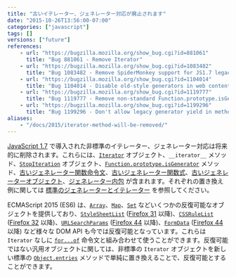 ```yaml
---
title: "古いイテレーター、ジェネレーター対応が廃止されます"
date: "2015-10-26T13:56:00-07:00"
categories: ["javascript"]
tags: []
versions: ["future"]
references:
    - url: "https://bugzilla.mozilla.org/show_bug.cgi?id=881061"
      title: "Bug 881061 - Remove Iterator"
    - url: "https://bugzilla.mozilla.org/show_bug.cgi?id=1083482"
      title: "Bug 1083482 - Remove SpiderMonkey support for JS1.7 legacy generators"
    - url: "https://bugzilla.mozilla.org/show_bug.cgi?id=1104014"
      title: "Bug 1104014 - Disable old-style generators in web content"
    - url: "https://bugzilla.mozilla.org/show_bug.cgi?id=1119777"
      title: "Bug 1119777 - Remove non-standard Function.prototype.isGenerator"
    - url: "https://bugzilla.mozilla.org/show_bug.cgi?id=1199296"
      title: "Bug 1199296 - Don't allow legacy generator yield in method definitions"
aliases:
    - "/docs/2015/iterator-method-will-be-removed/"
---
```

[JavaScript 1.7](https://developer.mozilla.org/ja/docs/Web/JavaScript/New_in_JavaScript/1.7) で導入された非標準のイテレーター、ジェネレーター対応は将来的に削除されます。これらには、[`Iterator`](https://developer.mozilla.org/ja/docs/Web/JavaScript/Reference/Global_Objects/Iterator) オブジェクト、`__iterator__` メソッド、[`StopIteration`](https://developer.mozilla.org/ja/docs/Web/JavaScript/Reference/Global_Objects/StopIteration) オブジェクト、[`Function.prototype.isGenerator`](https://developer.mozilla.org/ja/docs/Web/JavaScript/Reference/Global_Objects/Function/isGenerator) メソッド、[古いジェネレーター関数命令文](https://developer.mozilla.org/ja/docs/Web/JavaScript/Reference/Statements/Legacy_generator_function)、[古いジェネレーター関数式](https://developer.mozilla.org/ja/docs/Web/JavaScript/Reference/Operators/Legacy_generator_function)、[古いジェネレーターオブジェクト](https://developer.mozilla.org/ja/docs/Web/JavaScript/Reference/Global_Objects/Generator#Legacy_generator_objects)、[ジェネレーター内包](https://developer.mozilla.org/ja/docs/Web/JavaScript/Reference/Operators/Generator_comprehensions) が含まれます。それぞれの置き換え例に関しては [標準のジェネレーターとイテレーター](https://developer.mozilla.org/ja/docs/Web/JavaScript/Guide/Iterators_and_Generators) を参照してください。

ECMAScript 2015 (ES6) は、[`Array`](https://developer.mozilla.org/ja/docs/Web/JavaScript/Reference/Global_Objects/Array)、[`Map`](https://developer.mozilla.org/ja/docs/Web/JavaScript/Reference/Global_Objects/Map)、[`Set`](https://developer.mozilla.org/ja/docs/Web/JavaScript/Reference/Global_Objects/Set) などいくつかの反復可能なオブジェクトを提供しており、[`StyleSheetList`](https://developer.mozilla.org/ja/docs/Web/API/Document/styleSheets) ([Firefox 31](https://bugzilla.mozilla.org/show_bug.cgi?id=738196) 以降)、[`CSSRuleList`](https://developer.mozilla.org/ja/docs/Web/API/CSSRuleList) ([Firefox 32](https://bugzilla.mozilla.org/show_bug.cgi?id=995664) 以降)、[`URLSearchParams`](https://developer.mozilla.org/ja/docs/Web/API/URLSearchParams) ([Firefox 44](https://bugzilla.mozilla.org/show_bug.cgi?id=1085284) 以降)、[`FormData`](https://developer.mozilla.org/ja/docs/Web/API/FormData) ([Firefox 44](https://bugzilla.mozilla.org/show_bug.cgi?id=1127703) 以降) など様々な DOM API も今では反復可能となっています。これらは `Iterator` なしに [`for...of`](https://developer.mozilla.org/ja/docs/Web/JavaScript/Reference/Statements/for...of) 命令文と組み合わせて使うことができます。反復可能ではない汎用オブジェクトに関しては、非標準の `Iterator` オブジェクトを新しい標準の [`Object.entries`](https://developer.mozilla.org/ja/docs/Web/JavaScript/Reference/Global_Objects/Object/entries) メソッドで単純に置き換えることで、反復可能とすることができます。
